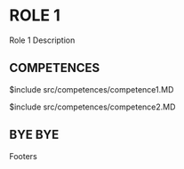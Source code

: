# ROLE 1

Role 1 Description

## COMPETENCES

$include src/competences/competence1.MD

$include src/competences/competence2.MD

## BYE BYE

Footers
